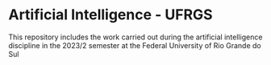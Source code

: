 # Artificial Intelligence - UFRGS
This repository includes the work carried out during the artificial intelligence discipline in the 2023/2 semester at the Federal University of Rio Grande do Sul
